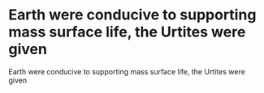 # Earth were conducive to supporting mass surface life, the Urtites were given

Earth were conducive to supporting mass surface life, the Urtites were given
